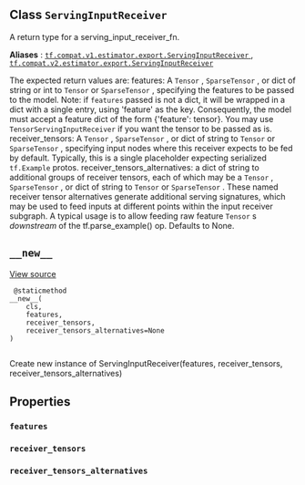 

## Class  `ServingInputReceiver` 
A return type for a serving_input_receiver_fn.

**Aliases** : [ `tf.compat.v1.estimator.export.ServingInputReceiver` ](/api_docs/python/tf/estimator/export/ServingInputReceiver), [ `tf.compat.v2.estimator.export.ServingInputReceiver` ](/api_docs/python/tf/estimator/export/ServingInputReceiver)

The expected return values are:  features: A  `Tensor` ,  `SparseTensor` , or dict of string or int to  `Tensor`     or  `SparseTensor` , specifying the features to be passed to the model.    Note: if  `features`  passed is not a dict, it will be wrapped in a dict    with a single entry, using 'feature' as the key.  Consequently, the model    must accept a feature dict of the form {'feature': tensor}.  You may use     `TensorServingInputReceiver`  if you want the tensor to be passed as is.  receiver_tensors: A  `Tensor` ,  `SparseTensor` , or dict of string to  `Tensor`     or  `SparseTensor` , specifying input nodes where this receiver expects to    be fed by default.  Typically, this is a single placeholder expecting    serialized  `tf.Example`  protos.  receiver_tensors_alternatives: a dict of string to additional    groups of receiver tensors, each of which may be a  `Tensor` ,     `SparseTensor` , or dict of string to  `Tensor`  or `SparseTensor` .    These named receiver tensor alternatives generate additional serving    signatures, which may be used to feed inputs at different points within    the input receiver subgraph.  A typical usage is to allow feeding raw    feature  `Tensor` s *downstream* of the tf.parse_example() op.    Defaults to None.

##  `__new__` 
[View source](https://github.com/tensorflow/estimator/tree/master/tensorflow_estimator/python/estimator/export/export.py)

```
 @staticmethod
__new__(
    cls,
    features,
    receiver_tensors,
    receiver_tensors_alternatives=None
)
 
```

Create new instance of ServingInputReceiver(features, receiver_tensors, receiver_tensors_alternatives)

## Properties


###  `features` 


###  `receiver_tensors` 


###  `receiver_tensors_alternatives` 
